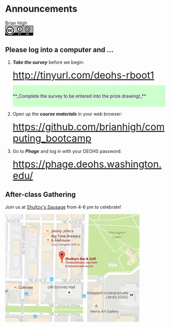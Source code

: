 # Announcements
Brian High  
![CC BY-SA 4.0](../images/cc_by-sa_4.png)  

## Please log into a computer and ...

<style>
span {font-size:30px;}
body { float:left;}
</style>

1. **_Take the survey_** before we begin:  

    <span>http://tinyurl.com/deohs-rboot1</span>  
    
    <p style="color: indigo; background: #ccffcc; padding-top: 25px; padding-bottom: 25px;">
    **_Complete the survey to be entered into the prize drawing!_**
    </p>
    
2. Open up the **_course materials_** in your web browser:  

    <span>https://github.com/brianhigh/computing_bootcamp</span>  
    
3. Go to **_Phage_** and log in with your DEOHS password:  

    <span>https://phage.deohs.washington.edu/</span>  

## After-class Gathering

Join us at [Shultzy's Sausage](https://www.yelp.com/biz/shultzys-sausage-seattle) 
from 4-6 pm to celebrate!

![[4114 University Way NE, Seattle, WA 98105](https://www.yelp.com/map/shultzys-sausage-seattle)](images/shultys.png)
